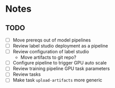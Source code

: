 # Notes

## TODO

- [ ] Move prereqs out of model pipelines
- [ ] Review label studio deployment as a pipeline
- [ ] Review configuration of label studio
  - Move artifacts to git repo?
- [ ] Configure pipeline to trigger GPU auto scale
- [ ] Review training pipeline GPU task parameters
- [ ] Review tasks
- [ ] Make task `upload-artifacts` more generic

